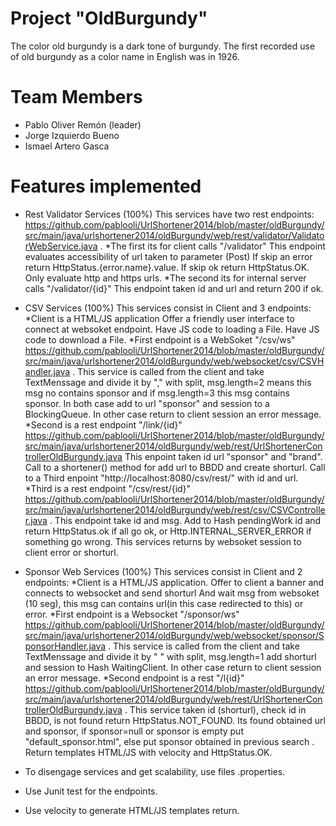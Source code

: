 

# Project "OldBurgundy"

The color old burgundy is a dark tone of burgundy. The first recorded use of old burgundy as a color name in English was in 1926.

# Team Members

* Pablo Oliver Remón (leader)
* Jorge Izquierdo Bueno
* Ismael Artero Gasca

# Features implemented

* Rest Validator Services (100%)
	This services have two rest endpoints:
	https://github.com/pablooli/UrlShortener2014/blob/master/oldBurgundy/src/main/java/urlshortener2014/oldBurgundy/web/rest/validator/ValidatorWebService.java .
	*The first its for client calls  "/validator"
		This endpoint evaluates accessibility of url taken to parameter (Post)
		If skip an error return HttpStatus.{error.name}.value.
		If skip ok return HttpStatus.OK.
		Only evaluate http and https urls.
	*The second its for internal server calls "/validator/{id}"
		This endpoint taken id and url and return 200 if ok.
		
* CSV Services (100%)
	This services consist in Client and 3 endpoints:
	*Client is a HTML/JS application
		Offer a friendly user interface to connect at websoket endpoint.
		Have JS code to loading a File.
		Have JS code to download a File.
	*First endpoint is a WebSoket "/csv/ws"
	https://github.com/pablooli/UrlShortener2014/blob/master/oldBurgundy/src/main/java/urlshortener2014/oldBurgundy/web/websocket/csv/CSVHandler.java .
		This service is called from the client and take TextMenssage and divide
		it by "," with split,  msg.length=2 means this msg no contains sponsor and if
		msg.length=3 this msg contains sponsor. In both case add to url "sponsor" and session
		to a BlockingQueue. In other case return to client session an error message.
	*Second is a rest endpoint "/link/{id}"
	https://github.com/pablooli/UrlShortener2014/blob/master/oldBurgundy/src/main/java/urlshortener2014/oldBurgundy/web/rest/UrlShortenerControllerOldBurgundy.java
		This enpoint taken id  url "sponsor" and "brand".
		Call to a shortener() method for add url to BBDD and create shorturl.
		Call to a Third enpoint "http://localhost:8080/csv/rest/" with id and url.
	*Third is a rest endpoint "/csv/rest/{id}"
	https://github.com/pablooli/UrlShortener2014/blob/master/oldBurgundy/src/main/java/urlshortener2014/oldBurgundy/web/rest/csv/CSVController.java .
		This endpoint take id and msg.
		Add to Hash pendingWork id and return HttpStatus.ok if all go ok, or 		Http.INTERNAL_SERVER_ERROR if something go wrong.
		This services returns by websoket session to client error or shorturl.
		
* Sponsor Web Services (100%)
	This services consist in Client and 2 endpoints:
	*Client is a HTML/JS application.
		Offer to client a banner and connects to websocket and send shorturl
		And wait msg from websoket (10 seg), this msg can contains url(in this
		case redirected to this) or error.
	*First endpoint is a Websocket "/sponsor/ws"
	https://github.com/pablooli/UrlShortener2014/blob/master/oldBurgundy/src/main/java/urlshortener2014/oldBurgundy/web/websocket/sponsor/SponsorHandler.java .
		This service is called from the client and take TextMenssage and divide
		it by " " with split,  msg.length=1 add  shorturl  and session to Hash 
		WaitingClient. In other case return to client session an error message.
	*Second endpoint is a rest "/l{id}"
	https://github.com/pablooli/UrlShortener2014/blob/master/oldBurgundy/src/main/java/urlshortener2014/oldBurgundy/web/rest/UrlShortenerControllerOldBurgundy.java .
		This service taken id (shorturl), check id in BBDD, is not found return
		HttpStatus.NOT_FOUND. Its found obtained url and sponsor, if sponsor=null
		or sponsor is empty put "default_sponsor.html", else put sponsor obtained
		in previous search . Return templates HTML/JS with velocity and HttpStatus.OK. 

* To disengage services and get scalability, use files .properties.
* Use Junit test for the endpoints.
* Use velocity to generate HTML/JS templates return.


	
		
		
	
	 
